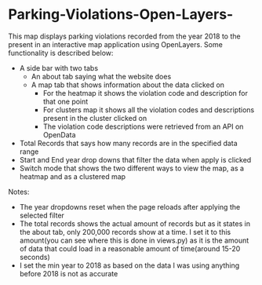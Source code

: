 # Parking-Violations-Open-Layers-
This map displays parking violations recorded from the year 2018 to the present in an interactive map application using OpenLayers. Some functionality is described below:
- A side bar with two tabs
  - An about tab saying what the website does
  - A map tab that shows information about the data clicked on
      - For the heatmap it shows the violation code and description for that one point
      - For clusters map it shows all the violation codes and descriptions present in the cluster clicked on
      - The violation code descriptions were retrieved from an API on OpenData
- Total Records that says how many records are in the specified data range
- Start and End year drop downs that filter the data when apply is clicked
- Switch mode that shows the two different ways to view the map, as a heatmap and as a clustered map


Notes:
- The year dropdowns reset when the page reloads after applying the selected filter
- The total records shows the actual amount of records but as it states in the about tab, only 200,000 records show at a time. I set it to this amount(you can see where this is done in views.py) as it is the amount of data that could load in a reasonable amount of time(around 15-20 seconds)
- I set the min year to 2018 as based on the data I was using anything before 2018 is not as accurate
